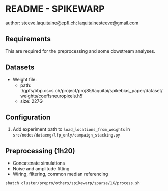 
# README - SPIKEWARP

author: steeve.laquitaine@epfl.ch; laquitainesteeve@gmail.com

## Requirements 

This are required for the preprocessing and some dowstream analyses.

## Datasets

- Weight file: 
    - path: '/gpfs/bbp.cscs.ch/project/proj85/laquitai/spikebias_paper/dataset/weights/coeffsneuropixels.h5'
    - size: 227G

## Configuration

1. Add experiment path to `load_locations_from_weights` in `src/nodes/dataeng/lfp_only/campaign_stacking.py`

## Preprocessing (1h20)

* Concatenate simulations
* Noise and amplitude fitting
* Wiring, filtering, common median referencing

```bash
sbatch cluster/prepro/others/spikewarp/sparse/1X/process.sh
```